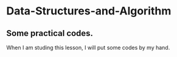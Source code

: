 # Data-Structures-and-Algorithm
## Some practical codes.
When I am studing this lesson, I will put some codes by my hand.
